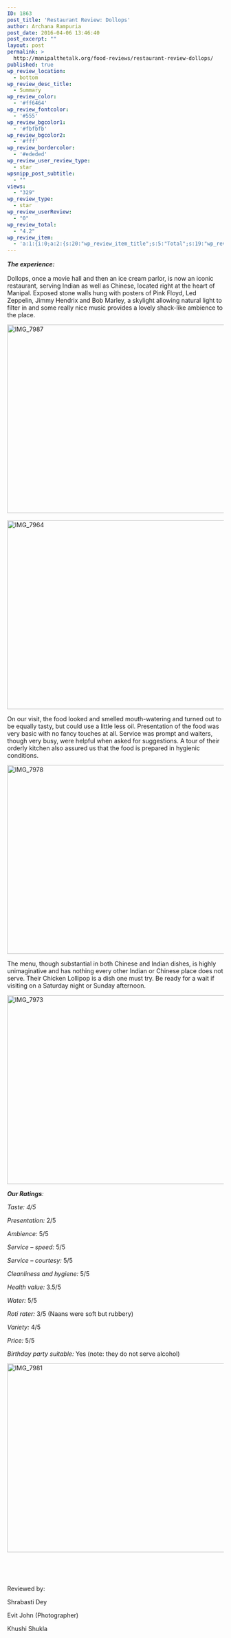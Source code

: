 ```yaml
---
ID: 1863
post_title: 'Restaurant Review: Dollops'
author: Archana Rampuria
post_date: 2016-04-06 13:46:40
post_excerpt: ""
layout: post
permalink: >
  http://manipalthetalk.org/food-reviews/restaurant-review-dollops/
published: true
wp_review_location:
  - bottom
wp_review_desc_title:
  - Summary
wp_review_color:
  - '#ff6464'
wp_review_fontcolor:
  - '#555'
wp_review_bgcolor1:
  - '#fbfbfb'
wp_review_bgcolor2:
  - '#fff'
wp_review_bordercolor:
  - '#ededed'
wp_review_user_review_type:
  - star
wpsnipp_post_subtitle:
  - ""
views:
  - "329"
wp_review_type:
  - star
wp_review_userReview:
  - "0"
wp_review_total:
  - "4.2"
wp_review_item:
  - 'a:1:{i:0;a:2:{s:20:"wp_review_item_title";s:5:"Total";s:19:"wp_review_item_star";s:3:"4.2";}}'
---
```

<strong style="line-height: 1.5;"><em>The experience:</em></strong>

Dollops, once a movie hall and then an ice cream parlor, is now an iconic restaurant, serving Indian as well as Chinese, located right at the heart of Manipal. Exposed stone walls hung with posters of Pink Floyd, Led Zeppelin, Jimmy Hendrix and Bob Marley, a skylight allowing natural light to filter in and some really nice music provides a lovely shack-like ambience to the place.

<a href="http://manipalthetalk.net/wp-content/uploads/2016/04/IMG_7987.jpg" rel="attachment wp-att-1901"><img class="alignnone wp-image-1901" src="http://manipalthetalk.net/wp-content/uploads/2016/04/IMG_7987-1024x855.jpg" alt="IMG_7987" width="524" height="438" /></a>                  <a href="http://manipalthetalk.net/wp-content/uploads/2016/04/IMG_7964.jpg" rel="attachment wp-att-1903"><img class="alignnone size-large wp-image-1903" src="http://manipalthetalk.net/wp-content/uploads/2016/04/IMG_7964-1024x683.jpg" alt="IMG_7964" width="658" height="439" /></a>

On our visit, the food looked and smelled mouth-watering and turned out to be equally tasty, but could use a little less oil. Presentation of the food was very basic with no fancy touches at all. Service was prompt and waiters, though very busy, were helpful when asked for suggestions. A tour of their orderly kitchen also assured us that the food is prepared in hygienic conditions.

<a href="http://manipalthetalk.net/wp-content/uploads/2016/04/IMG_7978.jpg" rel="attachment wp-att-1898"><img class="size-large wp-image-1898 aligncenter" src="http://manipalthetalk.net/wp-content/uploads/2016/04/IMG_7978-1024x683.jpg" alt="IMG_7978" width="658" height="439" /></a>

The menu, though substantial in both Chinese and Indian dishes, is highly unimaginative and has nothing every other Indian or Chinese place does not serve. Their Chicken Lollipop is a dish one must try. Be ready for a wait if visiting on a Saturday night or Sunday afternoon.

<a href="http://manipalthetalk.net/wp-content/uploads/2016/04/IMG_7973.jpg" rel="attachment wp-att-1905"><img class="size-large wp-image-1905 aligncenter" src="http://manipalthetalk.net/wp-content/uploads/2016/04/IMG_7973-1024x683.jpg" alt="IMG_7973" width="658" height="439" /></a>

<em><strong>Our Ratings</strong>:</em>

<em>Taste</em><em>: </em><em>4/5</em>

<em>Presentation</em><em>:</em> 2/5

<em>Ambience</em><em>: </em>5/5

<em>Service – speed: </em>5/5

<em>Service – courtesy: </em>5/5

<em>Cleanliness and hygiene:</em> 5/5

<em>Health value: </em>3.5/5

<em>Water: </em>5/5

<em>Roti rater:</em> 3/5 (Naans were soft but rubbery)

<em>Variety: </em>4/5

<em>Price: </em>5/5

<em>Birthday party suitable: </em>Yes (note: they do not serve alcohol)

<a href="http://manipalthetalk.net/wp-content/uploads/2016/04/IMG_7981.jpg" rel="attachment wp-att-1899"><img class="size-large wp-image-1899 aligncenter" src="http://manipalthetalk.net/wp-content/uploads/2016/04/IMG_7981-1024x683.jpg" alt="IMG_7981" width="658" height="439" /></a>

&nbsp;

&nbsp;

Reviewed by:

Shrabasti Dey

Evit John (Photographer)

Khushi Shukla

&nbsp;